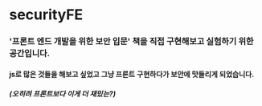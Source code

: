 # securityFE

### '프론트 엔드 개발을 위한 보안 입문' 책을 직접 구현해보고 실험하기 위한 공간입니다. 
#### js로 많은 것들을 해보고 싶었고 그냥 프론트 구현하다가 보안에 맛들리게 되었습니다.
##### (오히려 프론트보다 이게 더 재밌는?)
